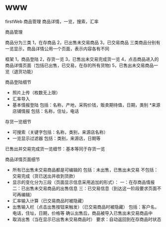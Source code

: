 # www
firstWeb
商品管理
商品详情，一览，搜索，汇率

商品管理

商品分为三类
1，在存商品
2，已出售未交易商品
3，已交易商品
三类商品分别有一览显示，商品详情公用一个页面，表示内容各有不同

框架
1，商品登陆
2，存货一览
3，已售出未交易完成货一览
4，点击商品进入的商品详情页面（包括已出售，已交易，在存的所有货物)
5，已售出未交易商品一览（退货功能）

商品登陆细节
* 照片上传（枚数无上限）
* 汇率导入
* 基本情报登陆
  包括：名称，产地，采购价钱，贩卖期待值，日期，类别
*来源店铺情报
 包括：名称，住址，电话

存货一览细节
* 可搜索（关键字包括：名称，类别，来源店名称）
* 一览显示过滤器
 包括：类别，来源店，日期等

已售出并交易完成货一览细节：基本等同于存货一览

商品详情页面细节
* 所有已出售未交易商品都是可编辑的
  包括：未出售，已售出未交易
  不包括：交易完成（货已送出并收到货款）
* 显示的变化分为三段（页面显示信息采用追加的形式）：
  一：在存商品情报
  二：已出售未交易商品的出售信息
  三：已交易信息（到达这一阶段要求页面不可再编辑）
* 汇率输入计算（已交易商品时被隐藏）
* 出售输入栏（点击出售按钮来触发）（已交易商品时被隐藏）
 包括：客户名，电话，住址，日期，价格等
      确认出售后，商品被导入已售出未交易商品中
* 取消出售（当在显示已出售未交易商品时）
  要求：自动返回到在存商品时状态


